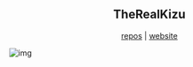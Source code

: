 <h2 align="center"> TheRealKizu </h2>

<div align="center">
	<a href="https://github.com/TheRealKizu?tab=repositories">repos</a>
	|
	<a href="https://home.kizu.cf">website</a>
</div>

<!--- <h6 align="center">inspired by nuaNce <h6> --->
<p> </p>

![img](https://cdn.mythcord.cf/u/u2mkMkF.png)
